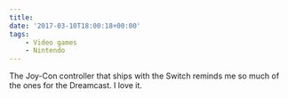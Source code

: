 ```yaml
---
title:
date: '2017-03-10T18:00:18+00:00'
tags:
    - Video games
    - Nintendo
---
```


The Joy-Con controller that ships with the Switch reminds me so much of the ones for the Dreamcast. I love it.